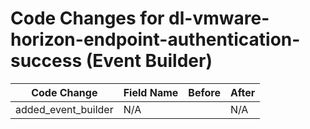 # Code Changes for dl-vmware-horizon-endpoint-authentication-success (Event Builder)

| Code Change | Field Name | Before | After |
|-------------|------------|--------|-------|
| added_event_builder | N/A |  | N/A |